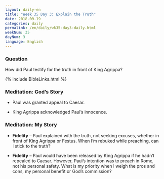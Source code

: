 ```yaml
---
layout: daily-en
title: "Week 35 Day 3: Explain the Truth"
date: 2018-09-19 
categories: daily
permalink: /en/daily/wk35-day3-daily.html
weekNum: 35
dayNum: 3
language: English
---
```


### Question     
How did Paul testify for the truth in front of King Agrippa?

{% include BibleLinks.html %} 

### Meditation: God’s Story   
+ Paul was granted appeal to Caesar. 

+ King Agrippa acknowledged Paul’s innocence. 

### Meditation: My Story   
+ **Fidelity** – Paul explained with the truth, not seeking excuses, whether in front of King Agrippa or Festus. When I’m rebuked while preaching, can I stick to the truth? 

+ **Fidelity** – Paul would have been released by King Agrippa if he hadn’t repealed to Caesar. However, Paul’s intention was to preach in Rome, not his personal safety. What is my priority when I weigh the pros and cons, my personal benefit or God’s commission? 
